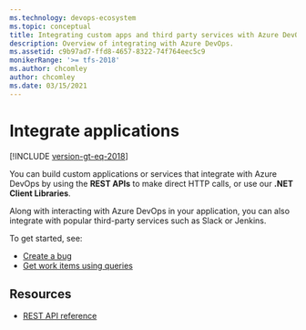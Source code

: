 ```yaml
---
ms.technology: devops-ecosystem
ms.topic: conceptual
title: Integrating custom apps and third party services with Azure DevOps
description: Overview of integrating with Azure DevOps.
ms.assetid: c9b97ad7-ffd8-4657-8322-74f764eec5c9
monikerRange: '>= tfs-2018'
ms.author: chcomley
author: chcomley
ms.date: 03/15/2021
---
```


# Integrate applications  

[!INCLUDE [version-gt-eq-2018](../includes/version-gt-eq-2018.md)] 

You can build custom applications or services that integrate with Azure DevOps by using the **REST APIs** to make direct HTTP calls, or use our **.NET Client Libraries**.

Along with interacting with Azure DevOps in your application, you can also integrate with popular third-party services such as Slack or Jenkins.

To get started, see: 

- [Create a bug](./quickstarts/create-bug-quickstart.md)
- [Get work items using queries](./quickstarts/work-item-quickstart.md)
 

## Resources

- [REST API reference](/rest/api/azure/devops/)
